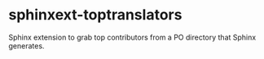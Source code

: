 # sphinxext-toptranslators

Sphinx extension to grab top contributors from a PO directory that Sphinx generates.